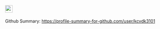 # <img src="https://github.com/TheDudeThatCode/TheDudeThatCode/blob/master/Assets/Earth.gif" width="24px">

Github Summary: https://profile-summary-for-github.com/user/kcvdk3101

<!-- [![GitHub Streak](http://github-readme-streak-stats.herokuapp.com?user=kcvdk3101&theme=react&hide_border=true&date_format=M%20j%5B%2C%20Y%5D)](https://git.io/streak-stats)

![Statistics](https://github-readme-stats.vercel.app/api/top-langs/?username=kcvdk3101&layout=compact&theme=algolia&langs_count=10)

![Github](https://github-readme-stats.vercel.app/api?username=kcvdk3101&bg_color=30,e96443,904e95&title_color=fff&text_color=fff) -->

